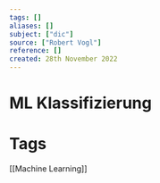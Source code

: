 ```yaml
---
tags: []
aliases: []
subject: ["dic"]
source: ["Robert Vogl"]
reference: []
created: 28th November 2022
---
```


# ML Klassifizierung

# Tags
[[Machine Learning]]